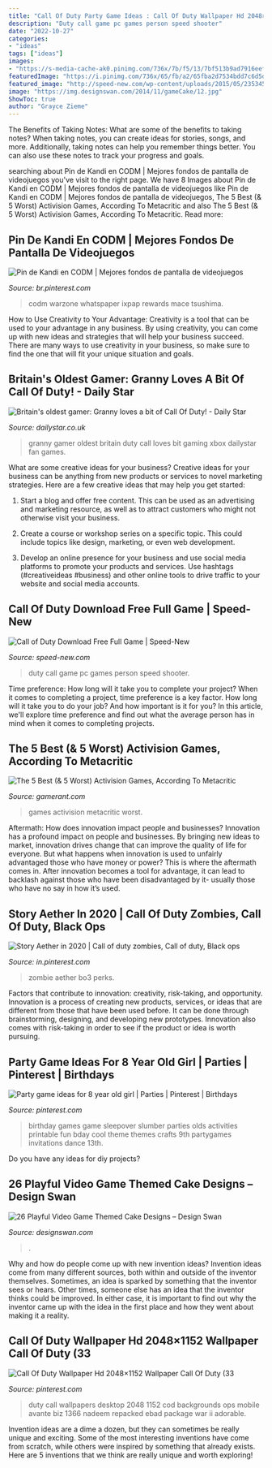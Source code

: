 ```yaml
---
title: "Call Of Duty Party Game Ideas : Call Of Duty Wallpaper Hd 2048×1152 Wallpaper Call Of Duty (33"
description: "Duty call game pc games person speed shooter"
date: "2022-10-27"
categories:
- "ideas"
tags: ["ideas"]
images:
- "https://s-media-cache-ak0.pinimg.com/736x/7b/f5/13/7bf513b9ad7916eef159a0b99db9d313.jpg"
featuredImage: "https://i.pinimg.com/736x/65/fb/a2/65fba2d7534bdd7c6d5dc84b8add4ced.jpg"
featured_image: "http://speed-new.com/wp-content/uploads/2015/05/2353453.jpg"
image: "https://img.designswan.com/2014/11/gameCake/12.jpg"
ShowToc: true
author: "Grayce Zieme"
---
```



The Benefits of Taking Notes: What are some of the benefits to taking notes?
When taking notes, you can create ideas for stories, songs, and more. Additionally, taking notes can help you remember things better. You can also use these notes to track your progress and goals.

	

		
searching about Pin de Kandi en CODM | Mejores fondos de pantalla de videojuegos you've visit to the right page. We have 8 Images about Pin de Kandi en CODM | Mejores fondos de pantalla de videojuegos like Pin de Kandi en CODM | Mejores fondos de pantalla de videojuegos, The 5 Best (&amp; 5 Worst) Activision Games, According To Metacritic and also The 5 Best (&amp; 5 Worst) Activision Games, According To Metacritic. Read more:
		
    
## Pin De Kandi En CODM | Mejores Fondos De Pantalla De Videojuegos

<img loading=lazy src="https://i.pinimg.com/736x/02/8a/55/028a5578b7c5484a6d6d7f5fe6cc5b49.jpg" onerror="this.onerror=null;this.src='https://tse3.mm.bing.net/th?id=OIP.PQaeamYPhDz3jZ8J2MWx9QHaQc&amp;pid=15.1';" alt="Pin de Kandi en CODM | Mejores fondos de pantalla de videojuegos">

_Source: br.pinterest.com_

>codm warzone whatspaper ixpap rewards mace tsushima. 

	

How to Use Creativity to Your Advantage:
Creativity is a tool that can be used to your advantage in any business. By using creativity, you can come up with new ideas and strategies that will help your business succeed. There are many ways to use creativity in your business, so make sure to find the one that will fit your unique situation and goals.

    
## Britain&#039;s Oldest Gamer: Granny Loves A Bit Of Call Of Duty! - Daily Star

<img loading=lazy src="https://cdn.images.dailystar.co.uk/dynamic/1/photos/551000/936x622/45551.jpg" onerror="this.onerror=null;this.src='https://tse3.mm.bing.net/th?id=OIP.1UR12hdUVhZbEXetYu0jCQHaE6&amp;pid=15.1';" alt="Britain&#039;s oldest gamer: Granny loves a bit of Call Of Duty! - Daily Star">

_Source: dailystar.co.uk_

>granny gamer oldest britain duty call loves bit gaming xbox dailystar fan games. 

	

What are some creative ideas for your business?
Creative ideas for your business can be anything from new products or services to novel marketing strategies. Here are a few creative ideas that may help you get started:
1. Start a blog and offer free content. This can be used as an advertising and marketing resource, as well as to attract customers who might not otherwise visit your business.

2. Create a course or workshop series on a specific topic. This could include topics like design, marketing, or even web development.

3. Develop an online presence for your business and use social media platforms to promote your products and services. Use hashtags (#creativeideas #business) and other online tools to drive traffic to your website and social media accounts.


    
## Call Of Duty Download Free Full Game | Speed-New

<img loading=lazy src="http://speed-new.com/wp-content/uploads/2015/05/2353453.jpg" onerror="this.onerror=null;this.src='https://tse4.mm.bing.net/th?id=OIP.Z_uqCCv9SJH11gJPdMjRRgHaEK&amp;pid=15.1';" alt="Call of Duty Download Free Full Game | Speed-New">

_Source: speed-new.com_

>duty call game pc games person speed shooter. 

	

Time preference: How long will it take you to complete your project?
When it comes to completing a project, time preference is a key factor. How long will it take you to do your job? And how important is it for you? In this article, we'll explore time preference and find out what the average person has in mind when it comes to completing projects.

    
## The 5 Best (&amp; 5 Worst) Activision Games, According To Metacritic

<img loading=lazy src="https://static0.gamerantimages.com/wordpress/wp-content/uploads/2020/01/The-5-Best-5-Worst-Activision-Games-According-To-Metacritic-featured-image.jpg" onerror="this.onerror=null;this.src='https://tse3.mm.bing.net/th?id=OIP.grlfSQoCi9rBMDzkrHVTTQHaD5&amp;pid=15.1';" alt="The 5 Best (&amp; 5 Worst) Activision Games, According To Metacritic">

_Source: gamerant.com_

>games activision metacritic worst. 

	

Aftermath: How does innovation impact people and businesses?
Innovation has a profound impact on people and businesses. By bringing new ideas to market, innovation drives change that can improve the quality of life for everyone. But what happens when innovation is used to unfairly advantaged those who have money or power? This is where the aftermath comes in. After innovation becomes a tool for advantage, it can lead to backlash against those who have been disadvantaged by it- usually those who have no say in how it’s used.

    
## Story Aether In 2020 | Call Of Duty Zombies, Call Of Duty, Black Ops

<img loading=lazy src="https://i.pinimg.com/736x/81/3a/e4/813ae4413b8da9f034a1e9de9c4db635.jpg" onerror="this.onerror=null;this.src='https://tse2.mm.bing.net/th?id=OIP.GbKPmjtPMVIMKFL-1SU_hgHaLH&amp;pid=15.1';" alt="Story Aether in 2020 | Call of duty zombies, Call of duty, Black ops">

_Source: in.pinterest.com_

>zombie aether bo3 perks. 

	

Factors that contribute to innovation: creativity, risk-taking, and opportunity.
Innovation is a process of creating new products, services, or ideas that are different from those that have been used before. It can be done through brainstorming, designing, and developing new prototypes. Innovation also comes with risk-taking in order to see if the product or idea is worth pursuing.

    
## Party Game Ideas For 8 Year Old Girl | Parties | Pinterest | Birthdays

<img loading=lazy src="https://s-media-cache-ak0.pinimg.com/736x/7b/f5/13/7bf513b9ad7916eef159a0b99db9d313.jpg" onerror="this.onerror=null;this.src='https://tse1.mm.bing.net/th?id=OIP.s9c0Mlum3IeCAoGpAxLjFAHaJ3&amp;pid=15.1';" alt="Party game ideas for 8 year old girl | Parties | Pinterest | Birthdays">

_Source: pinterest.com_

>birthday games game sleepover slumber parties olds activities printable fun bday cool theme themes crafts 9th partygames invitations dance 13th. 

	

Do you have any ideas for diy projects?

    
## 26 Playful Video Game Themed Cake Designs – Design Swan

<img loading=lazy src="https://img.designswan.com/2014/11/gameCake/12.jpg" onerror="this.onerror=null;this.src='https://tse2.mm.bing.net/th?id=OIP.XupKg9Z8sG_27Qu2r9RBKQHaFj&amp;pid=15.1';" alt="26 Playful Video Game Themed Cake Designs – Design Swan">

_Source: designswan.com_

>. 

	

Why and how do people come up with new invention ideas?
Invention ideas come from many different sources, both within and outside of the inventor themselves. Sometimes, an idea is sparked by something that the inventor sees or hears. Other times, someone else has an idea that the inventor thinks could be improved. In either case, it is important to find out why the inventor came up with the idea in the first place and how they went about making it a reality.

    
## Call Of Duty Wallpaper Hd 2048×1152 Wallpaper Call Of Duty (33

<img loading=lazy src="https://i.pinimg.com/736x/65/fb/a2/65fba2d7534bdd7c6d5dc84b8add4ced.jpg" onerror="this.onerror=null;this.src='https://tse4.mm.bing.net/th?id=OIP.G2dvsSKFW5SV8STE3Ce8kwHaEK&amp;pid=15.1';" alt="Call Of Duty Wallpaper Hd 2048×1152 Wallpaper Call Of Duty (33">

_Source: pinterest.com_

>duty call wallpapers desktop 2048 1152 cod backgrounds ops mobile avante biz 1366 nadeem repacked ebad package war ii adorable. 

	

Invention ideas are a dime a dozen, but they can sometimes be really unique and exciting. Some of the most interesting inventions have come from scratch, while others were inspired by something that already exists. Here are 5 inventions that we think are really unique and worth exploring!

